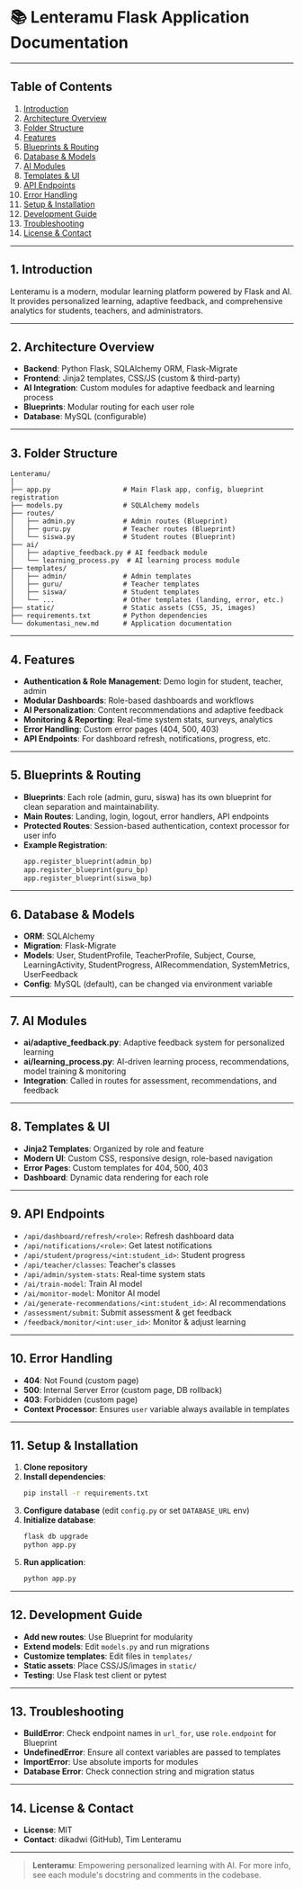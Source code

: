 # 📚 Lenteramu Flask Application Documentation

---

## Table of Contents

1. [Introduction](#introduction)
2. [Architecture Overview](#architecture-overview)
3. [Folder Structure](#folder-structure)
4. [Features](#features)
5. [Blueprints & Routing](#blueprints--routing)
6. [Database & Models](#database--models)
7. [AI Modules](#ai-modules)
8. [Templates & UI](#templates--ui)
9. [API Endpoints](#api-endpoints)
10. [Error Handling](#error-handling)
11. [Setup & Installation](#setup--installation)
12. [Development Guide](#development-guide)
13. [Troubleshooting](#troubleshooting)
14. [License & Contact](#license--contact)

---

## 1. Introduction

Lenteramu is a modern, modular learning platform powered by Flask and AI. It provides personalized learning, adaptive feedback, and comprehensive analytics for students, teachers, and administrators.

---

## 2. Architecture Overview

- **Backend**: Python Flask, SQLAlchemy ORM, Flask-Migrate
- **Frontend**: Jinja2 templates, CSS/JS (custom & third-party)
- **AI Integration**: Custom modules for adaptive feedback and learning process
- **Blueprints**: Modular routing for each user role
- **Database**: MySQL (configurable)

---

## 3. Folder Structure

```
Lenteramu/
│
├── app.py                  # Main Flask app, config, blueprint registration
├── models.py               # SQLAlchemy models
├── routes/
│   ├── admin.py            # Admin routes (Blueprint)
│   ├── guru.py             # Teacher routes (Blueprint)
│   └── siswa.py            # Student routes (Blueprint)
├── ai/
│   ├── adaptive_feedback.py # AI feedback module
│   └── learning_process.py  # AI learning process module
├── templates/
│   ├── admin/              # Admin templates
│   ├── guru/               # Teacher templates
│   ├── siswa/              # Student templates
│   └── ...                 # Other templates (landing, error, etc.)
├── static/                 # Static assets (CSS, JS, images)
├── requirements.txt        # Python dependencies
└── dokumentasi_new.md      # Application documentation
```

---

## 4. Features

- **Authentication & Role Management**: Demo login for student, teacher, admin
- **Modular Dashboards**: Role-based dashboards and workflows
- **AI Personalization**: Content recommendations and adaptive feedback
- **Monitoring & Reporting**: Real-time system stats, surveys, analytics
- **Error Handling**: Custom error pages (404, 500, 403)
- **API Endpoints**: For dashboard refresh, notifications, progress, etc.

---

## 5. Blueprints & Routing

- **Blueprints**: Each role (admin, guru, siswa) has its own blueprint for clean separation and maintainability.
- **Main Routes**: Landing, login, logout, error handlers, API endpoints
- **Protected Routes**: Session-based authentication, context processor for user info
- **Example Registration**:
  ```python
  app.register_blueprint(admin_bp)
  app.register_blueprint(guru_bp)
  app.register_blueprint(siswa_bp)
  ```

---

## 6. Database & Models

- **ORM**: SQLAlchemy
- **Migration**: Flask-Migrate
- **Models**: User, StudentProfile, TeacherProfile, Subject, Course, LearningActivity, StudentProgress, AIRecommendation, SystemMetrics, UserFeedback
- **Config**: MySQL (default), can be changed via environment variable

---

## 7. AI Modules

- **ai/adaptive_feedback.py**: Adaptive feedback system for personalized learning
- **ai/learning_process.py**: AI-driven learning process, recommendations, model training & monitoring
- **Integration**: Called in routes for assessment, recommendations, and feedback

---

## 8. Templates & UI

- **Jinja2 Templates**: Organized by role and feature
- **Modern UI**: Custom CSS, responsive design, role-based navigation
- **Error Pages**: Custom templates for 404, 500, 403
- **Dashboard**: Dynamic data rendering for each role

---

## 9. API Endpoints

- `/api/dashboard/refresh/<role>`: Refresh dashboard data
- `/api/notifications/<role>`: Get latest notifications
- `/api/student/progress/<int:student_id>`: Student progress
- `/api/teacher/classes`: Teacher's classes
- `/api/admin/system-stats`: Real-time system stats
- `/ai/train-model`: Train AI model
- `/ai/monitor-model`: Monitor AI model
- `/ai/generate-recommendations/<int:student_id>`: AI recommendations
- `/assessment/submit`: Submit assessment & get feedback
- `/feedback/monitor/<int:user_id>`: Monitor & adjust learning

---

## 10. Error Handling

- **404**: Not Found (custom page)
- **500**: Internal Server Error (custom page, DB rollback)
- **403**: Forbidden (custom page)
- **Context Processor**: Ensures `user` variable always available in templates

---

## 11. Setup & Installation

1. **Clone repository**
2. **Install dependencies**:
   ```bash
   pip install -r requirements.txt
   ```
3. **Configure database** (edit `config.py` or set `DATABASE_URL` env)
4. **Initialize database**:
   ```bash
   flask db upgrade
   python app.py
   ```
5. **Run application**:
   ```bash
   python app.py
   ```

---

## 12. Development Guide

- **Add new routes**: Use Blueprint for modularity
- **Extend models**: Edit `models.py` and run migrations
- **Customize templates**: Edit files in `templates/`
- **Static assets**: Place CSS/JS/images in `static/`
- **Testing**: Use Flask test client or pytest

---

## 13. Troubleshooting

- **BuildError**: Check endpoint names in `url_for`, use `role.endpoint` for Blueprint
- **UndefinedError**: Ensure all context variables are passed to templates
- **ImportError**: Use absolute imports for modules
- **Database Error**: Check connection string and migration status

---

## 14. License & Contact

- **License**: MIT
- **Contact**: dikadwi (GitHub), Tim Lenteramu

---

> **Lenteramu**: Empowering personalized learning with AI. For more info, see each module's docstring and comments in the codebase.
